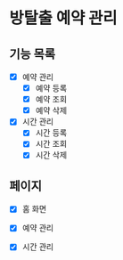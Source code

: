 # 방탈출 예약 관리

## 기능 목록

- [x] 예약 관리
    - [x] 예약 등록
    - [x] 예약 조회
    - [x] 예약 삭제

- [x] 시간 관리
    - [x] 시간 등록
    - [x] 시간 조회
    - [x] 시간 삭제

## 페이지

- [x] 홈 화면
- [x] 예약 관리
- [x] 시간 관리

